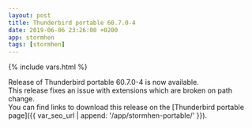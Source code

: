 ```yaml
---
layout: post
title: Thunderbird portable 60.7.0-4
date: 2019-06-06 23:26:00 +0200
app: stormhen
tags: [stormhen]
---
```

{% include vars.html %}

Release of Thunderbird portable 60.7.0-4 is now available.<br />
This release fixes an issue with extensions which are broken on path change.<br />
You can find links to download this release on the [Thunderbird portable page]({{ var_seo_url | append: '/app/stormhen-portable/' }}).